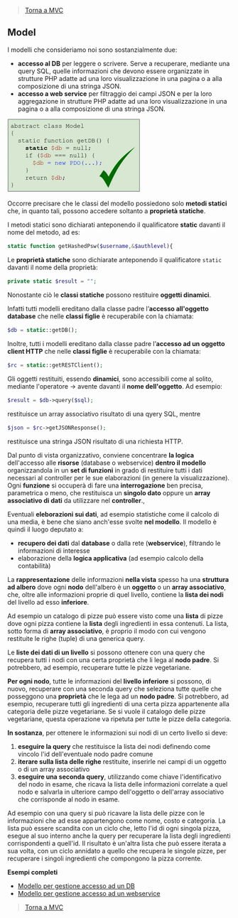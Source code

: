>[Torna a MVC](mvcindex.md) 
## **Model**

I modelli che consideriamo noi sono sostanzialmente due: 
-	**accesso al DB** per leggere o scrivere. Serve a recuperare, mediante una query SQL, quelle informazioni che devono essere organizzate in strutture PHP adatte ad una loro visualizzazione in una pagina o a alla composizione di una stringa JSON.
-	**accesso a web service** per filtraggio dei campi JSON e per la loro aggregazione in strutture PHP adatte ad una loro visualizzazione in una pagina o a alla composizione di una stringa JSON.
 

<img src="model.png" width="300">

Occorre precisare che le classi del modello possiedono solo **metodi statici** che, in quanto tali, possono accedere soltanto a **proprietà statiche**. 

I metodi statici sono dichiarati anteponendo il qualificatore **static** davanti il nome del metodo, ad es:
```PHP
static function getHashedPsw($username,&$authlevel){
```
Le **proprietà statiche** sono dichiarate anteponendo il qualificatore ```static``` davanti il nome della proprietà:
```PHP 
private static $result = "";
```
Nonostante ciò le **classi statiche** possono restituire **oggetti dinamici**.

Infatti tutti modelli ereditano dalla classe padre l’**accesso all'oggetto database** che nelle **classi figlie** è recuperabile con la chiamata:

```PHP 
$db = static::getDB();
```
Inoltre, tutti i modelli ereditano dalla classe padre l’**accesso ad un oggetto client HTTP** che nelle **classi figlie** è recuperabile con la chiamata:

```PHP 
$rc = static::getRESTClient(); 
```

Gli oggetti restituiti, essendo **dinamici**, sono accessibili come al solito, mediante l'operatore -> avente davanti il **nome dell'oggetto**.
Ad esempio:

```PHP 
$result = $db->query($sql);
```
restituisce un array associativo risultato di una qyery SQL, mentre

```PHP 
$json = $rc->getJSONResponse();
```
restituisce una stringa JSON risultato di una richiesta HTTP.

Dal punto di vista organizzativo, conviene concentrare **la logica** dell'accesso alle **risorse** (database o webservice) **dentro il modello** organizzandola in un **set di funzioni** in grado di restituire tutti i dati necessari al controller per le sue elaborazioni (in genere la visualizzazione). Ogni **funzione** si occuperà di fare una **interrogazione** ben precisa, parametrica o meno, che restituisca un **singolo dato** oppure un **array associativo di dati** da utilizzare nel **controller**.,

Eventuali **eleborazioni sui dati**, ad esempio statistiche come il calcolo di una media, è bene che siano anch'esse svolte **nel modello**. Il modello è quindi il luogo deputato a:
- **recupero dei dati** dal **database** o dalla rete (**webservice**), filtrando le informazioni di interesse
- elaborazione della **logica applicativa** (ad esempio calcolo della contabilità)

La **rappresentazione** delle informazioni **nella vista** spesso ha una **struttura ad albero** dove ogni **nodo** dell'albero è un **oggetto** o un **array associativo**, che, oltre alle informazioni proprie di quel livello, contiene la **lista dei nodi** del livello ad esso **inferiore**. 

Ad esempio un catalogo di pizze può essere visto come una **lista** di pizze dove ogni pizza contiene la **lista** degli ingredienti in essa contenuti. La lista, sotto forma di **array associativo**, è proprio il modo con cui vengono restituite le righe (tuple) di una generica query.

Le **liste dei dati di un livello** si possono ottenere con una query che recupera tutti i nodi con una certa proprietà che li lega al **nodo padre**. Si potrebbero, ad esempio, recuperare tutte le pizze vegetariane.

**Per ogni nodo**, tutte le informazioni del **livello inferiore** si possono, di nuovo, recuperare con una seconda query che seleziona tutte quelle che posseggono una **proprietà** che le lega ad un **nodo padre**. Si potrebbero, ad esempio, recuperare tutti gli ingredienti di una certa pizza appartenente alla categoria delle pizze vegetariane. Se si vuole il catalogo delle pizze vegetariane, questa operazione va ripetuta per tutte le pizze della categoria.

**In sostanza**, per ottenere le informazioni sui nodi di un certo livello si deve:
1. **eseguire la query** che restituisce la lista dei nodi definendo come vincolo l'id dell'eventuale nodo padre comune 
2. **iterare sulla lista delle righe** restituite, inserirle nei campi di un oggetto o di un array associativo
3. **eseguire una seconda query**, utilizzando come chiave l'identificativo del nodo in esame, che ricava la lista delle informazioni correlate a quel nodo e salvarla in ulteriore campo dell'oggetto o dell'array associativo che corrisponde al nodo in esame.

Ad esempio con una query si può ricavare la lista delle pizze con le informazioni che ad esse appartengono come nome, costo e categoria. La lista può essere scandita con un ciclo che, letto l'id di ogni singola pizza, esegue al suo interno anche la query per recuperare la lista degli ingredienti corrispondenti a quell'id. Il risultato è un'altra lista che può essere iterata a sua volta, con un ciclo annidato a quello che recupera le singole pizze, per recuperare i singoli ingredienti che compongono la pizza corrente. 


**Esempi completi**

- [Modello per gestione accesso ad un DB](esmodeluser.md)
- [Modello per gestione accesso ad un webservice](eswebservice.md)

>[Torna a MVC](mvcindex.md) 
